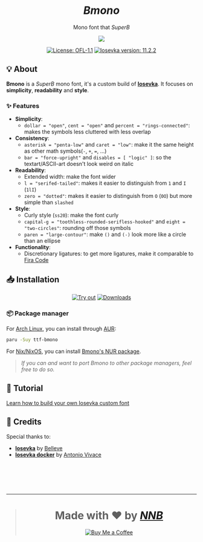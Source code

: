<h1 align="center"><i>Bmono</i></h1>
<p align="center">Mono font that <i>SuperB</i></p>
<p align="center"><img src="https://user-images.githubusercontent.com/43980777/115989432-85c1d300-a5e8-11eb-9eb9-974865659754.png"></p>
<p align="center"><a href="https://github.com/NNBnh/bmono/blob/main/LICENSE"><img src="https://img.shields.io/badge/license-ofl--1.1-%23FFC387.svg?labelColor=585858&style=for-the-badge&logoColor=FFFFFF" alt="License: OFL-1.1"></a> <a href="https://github.com/be5invis/Iosevka/releases/tag/v11.2.2"><img src="https://img.shields.io/badge/iosevka_version-11.2.2-%23FFC387.svg?labelColor=585858&style=for-the-badge&logoColor=FFFFFF" alt="Iosevka version: 11.2.2"></a></p>

## 💡 About
**Bmono** is a *SuperB* mono font, it's a custom build of [**Iosevka**](https://github.com/be5invis/Iosevka). It focuses on **simplicity**, **readability** and **style**.

### ✨ Features
- **Simplicity**:
  - `dollar = "open"`, `cent = "open"` and `percent = "rings-connected"`: makes the symbols less cluttered with less overlap
- **Consistency**:
  - `asterisk = "penta-low"` and `caret = "low"`: make it the same height as other math symbols(`-`, `+`, `=`, ...)
  - `bar = "force-upright"` and `disables = [ "logic" ]`: so the textart/ASCII-art doesn't look weird on italic
- **Readability**:
  - Extended width: make the font wider
  - `l = "serifed-tailed"`: makes it easier to distinguish from `1` and `I` (`1lI`)
  - `zero = "dotted"`: makes it easier to distinguish from `O` (`0O`) but more simple than `slashed`
- **Style**:
  - Curly style (`ss20`): make the font curly
  - `capital-g = "toothless-rounded-serifless-hooked"` and `eight = "two-circles"`: rounding off those symbols
  - `paren = "large-contour"`: make `()` and `(-)` look more like a circle than an ellipse
- **Functionality**:
  - Discretionary ligatures: to get more ligatures, make it comparable to [Fira Code](https://github.com/tonsky/FiraCode)

## 📥 Installation

<p align="center"><a href="https://bulletproof.italic.space/lettering?preload=https%3A%2F%2Fraw.githubusercontent.com%2FNNBnh%2Fbmono%2Fmain%2Fdist%2Fbmono%2Fttf%2Fbmono-regular.ttf"><img src="https://img.shields.io/badge/try_out-%23FFC387.svg?labelColor=585858&style=for-the-badge&logoColor=FFFFFF" alt="Try out"></a> <a href="https://github.com/NNBnh/bmono/releases"><img src="https://img.shields.io/github/downloads/NNBnh/bmono/total?color=FFC387&labelColor=585858&style=for-the-badge&logoColor=FFFFFF" alt="Downloads"></a></p>

### 📦 Package manager
For [Arch Linux](https://archlinux.org), you can install through [AUR](https://aur.archlinux.org):
```sh
paru -Suy ttf-bmono
```

For [Nix/NixOS](https://nixos.org), you can install [Bmono's NUR package](https://nur.nix-community.org/repos/nnb).

> *If you can and want to port Bmono to other package managers, feel free to do so.*

## 🔰 Tutorial
[Learn how to build your own Iosevka custom font](https://github.com/NNBnh/dotfiles/wiki/font)

## 💌 Credits
Special thanks to:
- [**Iosevka**](https://github.com/be5invis/Iosevka) by [Belleve](https://github.com/be5invis)
- [**Iosevka docker**](https://github.com/avivace/iosevka-docker) by [Antonio Vivace](https://github.com/avivace)

<br><br><br><br>

---

> <h1 align="center">Made with ❤️ by <a href="https://github.com/NNBnh"><i>NNB</i></a></h1>
>
> <p align="center"><a href="https://www.buymeacoffee.com/nnbnh"><img src="https://img.shields.io/badge/buy_me_a_coffee%20-%23FFC387.svg?logo=buy-me-a-coffee&logoColor=333333&style=for-the-badge" alt="Buy Me a Coffee"></a></p>
